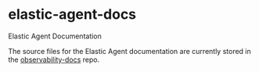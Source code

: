 # elastic-agent-docs

Elastic Agent Documentation

The source files for the Elastic Agent documentation are currently stored
in the [observability-docs](https://github.com/elastic/observability-docs) repo.
